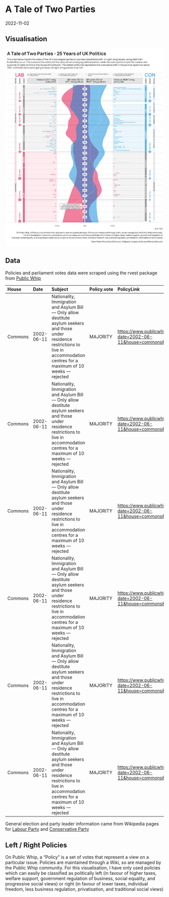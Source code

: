 A Tale of Two Parties
================
2022-11-02

## Visualisation

![](outputs/test_plot.jpg)

## Data

Policies and parliament votes data were scraped using the rvest package
from [Public Whip](https://www.publicwhip.org.uk/)

| House   | Date       | Subject                                                                                                                                                                                     | Policy.vote | PolicyLink                                                                            | Party | Vote  | Vote.Count | description                        | policy_type | political_leaning |
|:--------|:-----------|:--------------------------------------------------------------------------------------------------------------------------------------------------------------------------------------------|:------------|:--------------------------------------------------------------------------------------|:------|:------|-----------:|:-----------------------------------|:------------|:------------------|
| Commons | 2002-06-11 | Nationality, Immigration and Asylum Bill — Only allow destitute asylum seekers and those under residence restrictions to live in accommodation centres for a maximum of 10 weeks — rejected | MAJORITY    | <https://www.publicwhip.org.uk/division.php?date=2002-06-11&house=commons&number=263> | Con   | FOR   |          0 | Make seeking asylum more difficult | Home Office | Right             |
| Commons | 2002-06-11 | Nationality, Immigration and Asylum Bill — Only allow destitute asylum seekers and those under residence restrictions to live in accommodation centres for a maximum of 10 weeks — rejected | MAJORITY    | <https://www.publicwhip.org.uk/division.php?date=2002-06-11&house=commons&number=263> | Con   | OTHER |        122 | Make seeking asylum more difficult | Home Office | Right             |
| Commons | 2002-06-11 | Nationality, Immigration and Asylum Bill — Only allow destitute asylum seekers and those under residence restrictions to live in accommodation centres for a maximum of 10 weeks — rejected | MAJORITY    | <https://www.publicwhip.org.uk/division.php?date=2002-06-11&house=commons&number=263> | Con   | OTHER |          0 | Make seeking asylum more difficult | Home Office | Right             |
| Commons | 2002-06-11 | Nationality, Immigration and Asylum Bill — Only allow destitute asylum seekers and those under residence restrictions to live in accommodation centres for a maximum of 10 weeks — rejected | MAJORITY    | <https://www.publicwhip.org.uk/division.php?date=2002-06-11&house=commons&number=263> | Con   | OTHER |         39 | Make seeking asylum more difficult | Home Office | Right             |
| Commons | 2002-06-11 | Nationality, Immigration and Asylum Bill — Only allow destitute asylum seekers and those under residence restrictions to live in accommodation centres for a maximum of 10 weeks — rejected | MAJORITY    | <https://www.publicwhip.org.uk/division.php?date=2002-06-11&house=commons&number=263> | Lab   | FOR   |        342 | Make seeking asylum more difficult | Home Office | Right             |
| Commons | 2002-06-11 | Nationality, Immigration and Asylum Bill — Only allow destitute asylum seekers and those under residence restrictions to live in accommodation centres for a maximum of 10 weeks — rejected | MAJORITY    | <https://www.publicwhip.org.uk/division.php?date=2002-06-11&house=commons&number=263> | Lab   | OTHER |          0 | Make seeking asylum more difficult | Home Office | Right             |

General election and party leader information came from Wikipedia pages
for [Labour Party](https://en.wikipedia.org/wiki/Labour_Party_(UK)) and
[Conservative
Party](https://en.wikipedia.org/wiki/Conservative_Party_(UK))

## Left / Right Policies

On Public Whip, a “Policy” is a set of votes that represent a view on a
particular issue. Policies are maintained through a Wiki, so are managed
by the Public Whip community. For this visualisation, I have only used
policies which can easily be classified as politically left (in favour
of higher taxes, welfare support, government regulation of business,
social equality, and progressive social views) or right (in favour of
lower taxes, individual freedom, less business regulation,
privatisation, and traditional social views)
